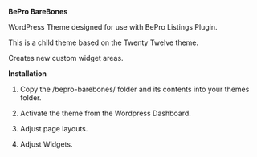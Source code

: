 __BePro BareBones__

WordPress Theme designed for use with BePro Listings Plugin.

This is a child theme based on the Twenty Twelve theme.

Creates new custom widget areas.


__Installation__

1. Copy the /bepro-barebones/ folder and its contents into your themes folder.

2. Activate the theme from the Wordpress Dashboard.

3. Adjust page layouts.

4. Adjust Widgets.


